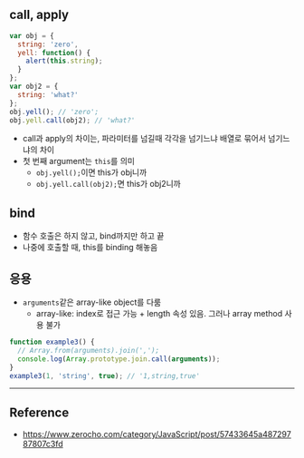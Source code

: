## call, apply
``` js
var obj = {
  string: 'zero',
  yell: function() {
    alert(this.string);
  }
};
var obj2 = {
  string: 'what?'
};
obj.yell(); // 'zero';
obj.yell.call(obj2); // 'what?'
```
- call과 apply의 차이는, 파라미터를 넘길때 각각을 넘기느냐 배열로 묶어서 넘기느냐의 차이
- 첫 번째 argument는 `this`를 의미
  - `obj.yell();`이면 this가 obj니까
  - `obj.yell.call(obj2);`면 this가 obj2니까

## bind
- 함수 호출은 하지 않고, bind까지만 하고 끝
- 나중에 호출할 때, this를 binding 해놓음

## 응용
- `arguments`같은 array-like object를 다룸
  - array-like: index로 접근 가능 + length 속성 있음. 그러나 array method 사용 불가
  
```js
function example3() {
  // Array.from(arguments).join(',');
  console.log(Array.prototype.join.call(arguments)); 
}
example3(1, 'string', true); // '1,string,true'
```

---
## Reference
- https://www.zerocho.com/category/JavaScript/post/57433645a48729787807c3fd
